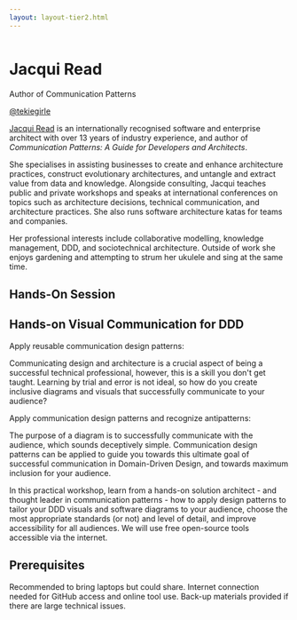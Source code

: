 ```yaml
---
layout: layout-tier2.html
---
```

<div class="container section featured-speaker">
   <div class="row">
     <div class="col-xs-12 col-sm-2 new-img-container">
       <img class="new-speaker-page-img jacqui-read" />
       </div>
     <div class="col-xs-12 col-sm-10 copy-container">
       <h1 class="speaker-header">Jacqui Read</h1>
       <span class="speaker-subtitle">Author of Communication Patterns</span>
       <p><a class="speaker-handle" href="https://twitter.com/tekiegirl" target="_blank">@tekiegirle</a></p>
       <p><a href="https://jacquiread.com" target="_blank">Jacqui Read</a> is an internationally recognised software and enterprise architect with over 13 years of industry experience, and author of <em>Communication Patterns: A Guide for Developers and Architects</em>.</p>
        <p>She specialises in assisting businesses to create and enhance architecture practices, construct evolutionary architectures, and untangle and extract value from data and knowledge. Alongside consulting, Jacqui teaches public and private workshops and speaks at international conferences on topics such as architecture decisions, technical communication, and architecture practices. She also runs software architecture katas for teams and companies.</p>
        <p>Her professional interests include collaborative modelling, knowledge management, DDD, and sociotechnical architecture. Outside of work she enjoys gardening and attempting to strum her ukulele and sing at the same time.</p>
       <h2>Hands-On Session</h2>
        <h2 class="gold">Hands-on Visual Communication for DDD</h2>
       <p>Apply reusable communication design patterns:</p>
        <p>Communicating design and architecture is a crucial aspect of being a successful technical professional, however, this is a skill you don't get taught. Learning by trial and error is not ideal, so how do you create inclusive diagrams and visuals that successfully communicate to your audience?</p>
        <p>Apply communication design patterns and recognize antipatterns:</p>
        <p>The purpose of a diagram is to successfully communicate with the audience, which sounds deceptively simple. Communication design patterns can be applied to guide you towards this ultimate goal of successful communication in Domain-Driven Design, and towards maximum inclusion for your audience.</p>
        <p>In this practical workshop, learn from a hands-on solution architect - and thought leader in communication patterns - how to apply design patterns to tailor your DDD visuals and software diagrams to your audience, choose the most appropriate standards (or not) and level of detail, and improve accessibility for all audiences. We will use free open-source tools accessible via the internet.</p>
        <h2>Prerequisites</h2>
        <p>Recommended to bring laptops but could share. Internet connection needed for GitHub access and online tool use. Back-up materials provided if there are large technical issues.</p>
     </div>
   </div>
 </div>
